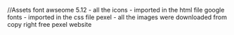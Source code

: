 //Assets
font awseome 5.12 - all the icons - imported in the html file
google fonts - imported in the css file
pexel - all the images were downloaded from copy right free pexel website
